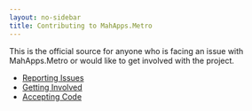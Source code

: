 ```yaml
---
layout: no-sidebar
title: Contributing to MahApps.Metro
---
```


This is the official source for anyone who is facing an issue with MahApps.Metro or would like to get involved with the project.

 - [Reporting Issues]({{site.baseurl}}contribute/reporting-issues.html)
 - [Getting Involved]({{site.baseurl}}contribute/getting-involved.html)
 - [Accepting Code]({{site.baseurl}}contribute/accepting-code.html)
